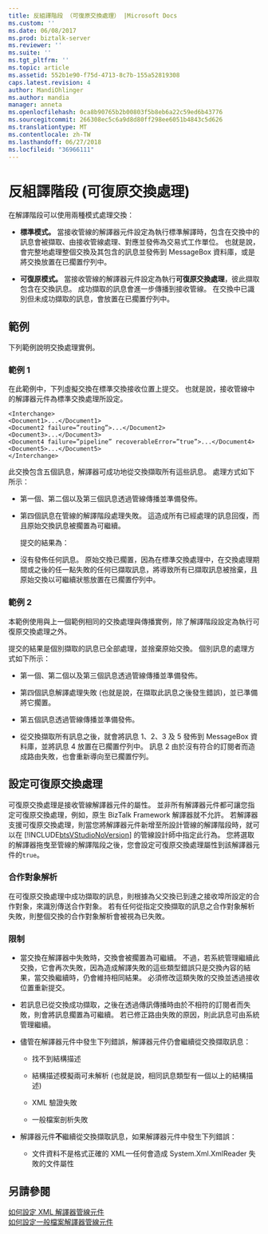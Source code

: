 ```yaml
---
title: 反組譯階段 （可復原交換處理） |Microsoft Docs
ms.custom: ''
ms.date: 06/08/2017
ms.prod: biztalk-server
ms.reviewer: ''
ms.suite: ''
ms.tgt_pltfrm: ''
ms.topic: article
ms.assetid: 552b1e90-f75d-4713-8c7b-155a52819308
caps.latest.revision: 4
author: MandiOhlinger
ms.author: mandia
manager: anneta
ms.openlocfilehash: 0ca8b90765b2b00803f5b8eb6a22c59ed6b43776
ms.sourcegitcommit: 266308ec5c6a9d8d80ff298ee6051b4843c5d626
ms.translationtype: MT
ms.contentlocale: zh-TW
ms.lasthandoff: 06/27/2018
ms.locfileid: "36966111"
---
```

# <a name="disassembly-stage-recoverable-interchange-processing"></a>反組譯階段 (可復原交換處理)
在解譯階段可以使用兩種模式處理交換：  
  
-   **標準模式。** 當接收管線的解譯器元件設定為執行標準解譯時，包含在交換中的訊息會被擷取、由接收管線處理、對應並發佈為交易式工作單位。 也就是說，會完整地處理整個交換及其包含的訊息並發佈到 MessageBox 資料庫，或是將交換放置在已擱置佇列中。  
  
-   **可復原模式。** 當接收管線的解譯器元件設定為執行**可復原交換處理**，彼此擷取包含在交換訊息。 成功擷取的訊息會進一步傳播到接收管線。 在交換中已識別但未成功擷取的訊息，會放置在已擱置佇列中。  
  
## <a name="examples"></a>範例  
 下列範例說明交換處理實例。  
  
### <a name="example-1"></a>範例 1  
 在此範例中，下列虛擬交換在標準交換接收位置上提交。 也就是說，接收管線中的解譯器元件為標準交換處理所設定。  
  
```  
<Interchange>  
<Document1>...</Document1>  
<Document2 failure=”routing”>...</Document2>  
<Document3>...</Document3>  
<Document4 failure=”pipeline” recoverableError=”true”>...</Document4>  
<Document5>...</Document5>  
</Interchange>  
```  
  
 此交換包含五個訊息，解譯器可成功地從交換擷取所有這些訊息。 處理方式如下所示：  
  
- 第一個、第二個以及第三個訊息透過管線傳播並準備發佈。  
  
- 第四個訊息在管線的解譯階段處理失敗。 這造成所有已經處理的訊息回復，而且原始交換訊息被擱置為可繼續。  
  
  提交的結果為：  
  
- 沒有發佈任何訊息。 原始交換已擱置，因為在標準交換處理中，在交換處理期間或之後的任一點失敗的任何已擷取訊息，將導致所有已擷取訊息被捨棄，且原始交換以可繼續狀態放置在已擱置佇列中。  
  
### <a name="example-2"></a>範例 2  
 本範例使用與上一個範例相同的交換處理與傳播實例，除了解譯階段設定為執行可復原交換處理之外。  
  
 提交的結果是個別擷取的訊息已全部處理，並捨棄原始交換。 個別訊息的處理方式如下所示：  
  
-   第一個、第二個以及第三個訊息透過管線傳播並準備發佈。  
  
-   第四個訊息解譯處理失敗 (也就是說，在擷取此訊息之後發生錯誤)，並已準備將它擱置。  
  
-   第五個訊息透過管線傳播並準備發佈。  
  
-   從交換擷取所有訊息之後，就會將訊息 1、2、3 及 5 發佈到 MessageBox 資料庫，並將訊息 4 放置在已擱置佇列中。 訊息 2 由於沒有符合的訂閱者而造成路由失敗，也會重新導向至已擱置佇列。  
  
## <a name="configuring-recoverable-interchange-processing"></a>設定可復原交換處理  
 可復原交換處理是接收管線解譯器元件的屬性。 並非所有解譯器元件都可讓您指定可復原交換處理，例如，原生 BizTalk Framework 解譯器就不允許。 若解譯器支援可復原交換處理，則當您將解譯器元件新增至所設計管線的解譯階段時，就可以在 [!INCLUDE[btsVStudioNoVersion](../includes/btsvstudionoversion-md.md)] 的管線設計師中指定此行為。 您將選取的解譯器拖曳至管線的解譯階段之後，您會設定可復原交換處理屬性到該解譯器元件的`true`。  
  
### <a name="party-resolution"></a>合作對象解析  
 在可復原交換處理中成功擷取的訊息，則根據為父交換已到達之接收埠所設定的合作對象，來識別傳送合作對象。 若有任何從指定交換擷取的訊息之合作對象解析失敗，則整個交換的合作對象解析會被視為已失敗。  
  
### <a name="restrictions"></a>限制  
  
-   當交換在解譯器中失敗時，交換會被擱置為可繼續。 不過，若系統管理繼續此交換，它會再次失敗，因為造成解譯失敗的這些類型錯誤只是交換內容的結果，當交換繼續時，仍會維持相同結果。 必須修改這類失敗的交換並透過接收位置重新提交。  
  
-   若訊息已從交換成功擷取，之後在透過傳訊傳播時由於不相符的訂閱者而失敗，則會將訊息擱置為可繼續。 若已修正路由失敗的原因，則此訊息可由系統管理繼續。  
  
-   儘管在解譯器元件中發生下列錯誤，解譯器元件仍會繼續從交換擷取訊息：  
  
    -   找不到結構描述  
  
    -   結構描述模擬兩可未解析 (也就是說，相同訊息類型有一個以上的結構描述)  
  
    -   XML 驗證失敗  
  
    -   一般檔案剖析失敗  
  
-   解譯器元件**不**繼續從交換擷取訊息，如果解譯器元件中發生下列錯誤：  
  
    -   文件資料不是格式正確的 XML—任何會造成 System.Xml.XmlReader 失敗的文件屬性  
  
## <a name="see-also"></a>另請參閱  
 [如何設定 XML 解譯器管線元件](../core/how-to-configure-the-xml-disassembler-pipeline-component.md)   
 [如何設定一般檔案解譯器管線元件](../core/how-to-configure-the-flat-file-disassembler-pipeline-component.md)